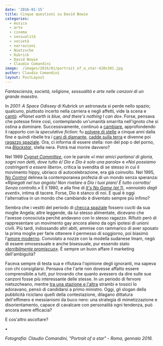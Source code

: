 ```yaml
---
date: '2016-01-15'
title: Cinque questioni su David Bowie
categories:
  - musica
  - arte
  - cinema
  - sessualità
  - società
  - narrazioni
  - Nietzsche
  - Kubrick
  - David Bowie
  - Claudio Comandini
image:  /images/2016/01/portrait_of_a_star-420x381.jpg
author: Claudio Comandini
layout: PostLayout
---
```


*Fantascienza, società, religione, sessualità e arte nelle canzoni di un grande maestro.*

In *2001: A Space Odissey* di Kubrick un astronauta si perde nello spazio; qualcuno, piuttosto incerto nella carriera e negli affetti, vide la scena e [cantò](https://www.youtube.com/watch?v=D67kmFzSh_o): *«Planet earth is blue, and there's nothing I can do»*. Forse, pensava che potesse finire così, contemplando un'umanità smarrita nell'ignoto che si ostina a dominare. Successivamente, continuò a [cambiare](https://www.youtube.com/watch?v=pl3vxEudif8), approfondendo il rapporto con la *speculative fiction*: fu [polvere di stelle](https://www.youtube.com/watch?v=IWm03wYBTbM&list=PLuR3CWq59OyrTdWAeVkqH3F6UziQICYeN&index=1) a cinque anni dalla fine e quindi ribelle tra i [cani di diamante](https://www.youtube.com/watch?v=25uvh4axNCQ), [cadde sulla terra](https://www.youtube.com/watch?v=zfQd2LlJ_Rs) e divenne poi [ragazzo spaziale](https://www.youtube.com/watch?v=sjYHTCR0qBk). Ora, ci informa di essere stella: non del pop o del porno, ma [*Blackstar*](https://www.youtube.com/watch?v=kszLwBaC4Sw), stella nera. Potrà mai morire davvero?

Nel 1969 [*Cygnet Committee*](https://www.youtube.com/watch?v=om_azFmk9dc), con le parole *«I miei amici parlano/ di gloria, sogni non detti, dove tutto è/ Dio e Dio è solo una parola»* e *«Noi possiamo costringerti a essere libero»*, critica la svendita di se stesso in cui il movimento hippy, ubriaco di autocelebrazione, era già coinvolto. Nel 1995, [*No Control*](https://www.youtube.com/watch?v=JJkUWJ8xdC0) delinea la contemporanea profezia di un mondo senza speranza: *«Ripiegati nel tuo angolo/ Non rivelare a Dio i tuoi piani/ È tutto corrotto/ Senza controllo.»* È il 1980, e alla fine di [*It's No Game (pt 1)*](https://www.youtube.com/watch?v=q4HG-OjMxzE), *«annoiato dagli eventi»*, intima di tacere. Forse, Dio è stanco di noi. E qual è oggi l'alternativa in un mondo che cambiando è diventato sempre più infimo?

Sembra che i vestiti del periodo di [checca spaziale](https://www.youtube.com/watch?v=4B5zmDz4vR4) fossero cuciti da sua moglie Angela; altre leggende, da lui stesso alimentate, dicevano che l'avesse conosciuta perché andavano con lo stesso ragazzo. Rifiutò però di rappresentare un movimento gay ancora alieno da ogni ipotesi di unioni civili. Più tardi, indossando altri abiti, ammise con rammarico di aver sposato la prima moglie per farle ottenere il permesso di soggiorno, poi biasimò l'[amore moderno](https://www.youtube.com/watch?v=HnWOWVhFrLg). Convolato a nozze con la modella sudanese Imam, negò di essere omosessuale e anche bisessuale, pur essendo stato [*«terribilmente promiscuo»*](https://www.youtube.com/watch?v=zZdNxKkMiRE). È sempre un buon affare il marketing dell'ambiguità?

Faceva sempre di testa sua e rifiutava l'opinione degli ignoranti, ma sapeva con chi consigliarsi. Pensava che l'arte non dovesse affatto essere comprensibile a tutti, pur trovando che quanto avessero da dire sulle sue canzoni fosse più interessante delle stesse. In un periodo di fervore nietszcheano, mentre [tra una stazione e l'altra](https://www.youtube.com/watch?v=KxtqJxq2yck) strambi e tossici lo adoravano, pensò di candidarsi a primo ministro. Oggi, gli slogan della pubblicità riciclano quelli della contestazione, dilagano dittatura dell'effimero e messianismi da buco nero: una strategia di mimetizzazione e disorientamento, capace di cavalcare con personalità ogni tendenza, può ancora avere efficacia?

E cos'altro ascoltare?

•

*Fotografia: Claudio Comandini, "Portrait of a star" - Roma, gennaio 2016.*
